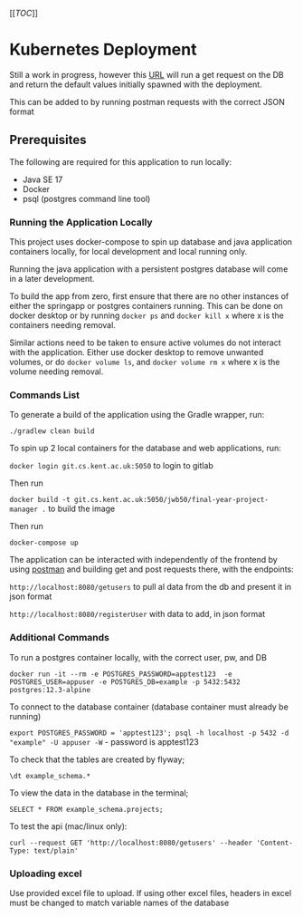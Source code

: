 [[_TOC_]]
# Kubernetes Deployment

Still a work in progress, however this [URL](129.12.44.231:80/getusers) will run a get request on the DB and return the default values initially spawned with the deployment.

This can be added to by running postman requests with the correct JSON format

## Prerequisites

The following are required for this application to run locally:
 - Java SE 17
 - Docker
 - psql (postgres command line tool)

### Running the Application Locally

This project uses docker-compose to spin up database and java application containers
locally, for local development and local running only. 

Running the java application with a persistent postgres database will come in a later development.

To build the app from zero, first ensure that there are no other instances of either the springapp or postgres containers running. This can be done on docker desktop or by running `docker ps` and `docker kill x` where x is the containers needing removal.

Similar actions need to be taken to ensure active volumes do not interact with the application. Either use docker desktop to remove unwanted volumes, or do `docker volume ls`, and `docker volume rm x` where x is the volume needing removal.
### Commands List

To generate a build of the application using the Gradle wrapper, run:

`./gradlew clean build`

To spin up 2 local containers for the database and web applications, run: 

`docker login git.cs.kent.ac.uk:5050` to login to gitlab

Then run

`docker build -t git.cs.kent.ac.uk:5050/jwb50/final-year-project-manager .` to build the image

Then run

`docker-compose up`

The application can be interacted with independently of the frontend by using [postman](https://www.postman.com/downloads/) and building get and post requests there, with the endpoints:

`http://localhost:8080/getusers` to pull al data from the db and present it in json format

`http://localhost:8080/registerUser` with data to add, in json format






### Additional Commands

To run a postgres container locally, with the correct user, pw, and DB

`docker run -it --rm -e POSTGRES_PASSWORD=apptest123  -e POSTGRES_USER=appuser -e POSTGRES_DB=example -p 5432:5432 postgres:12.3-alpine `

To connect to the database container (database container must already be running)

`export POSTGRES_PASSWORD = 'apptest123'; psql -h localhost -p 5432 -d "example" -U appuser -W` - password is apptest123

To check that the tables are created by flyway; 

`\dt example_schema.*`

To view the data in the database in the terminal;

`SELECT * FROM example_schema.projects;`

To test the api (mac/linux only):

`curl --request GET 'http://localhost:8080/getusers' --header 'Content-Type: text/plain'`


### Uploading excel
Use provided excel file to upload.
If using other excel files, headers in excel must be changed to match variable names of the database
